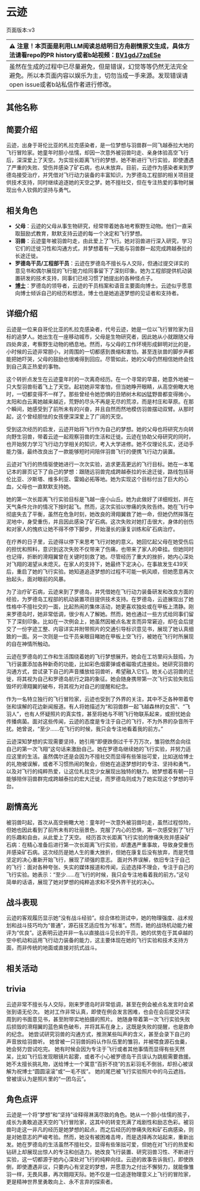 # 云迹
页面版本:v3
 

| :warning: 注意！本页面是利用LLM阅读总结明日方舟剧情原文生成，具体方法请看repo的PR history或者b站视频：[BV1gdJ7zqESe](https://www.bilibili.com/video/BV1gdJ7zqESe/)         |
|:----------------------------|
| 虽然在生成的过程中已尽量避免，但是错误，幻觉等等仍然无法完全避免。所以本页面内容以娱乐为主，切勿当成一手来源。发现错误请open issue或者b站私信作者进行修改。|



## 其他名称

## 简要介绍
云迹，出身于哥伦比亚的札拉克感染者，是一位梦想与羽兽群一同飞越泰拉大地的飞行冒险家。她童年时胆小怯懦，却因一次意外被羽兽叼走、亲身体验高空飞行后，深深爱上了天空。为实现长距离飞行的梦想，她不断进行飞行实验，即使遭遇了严重的失败、受伤并感染了矿石病，也从未放弃。目前，云迹作为感染者来到罗德岛接受治疗，并凭借对飞行动力装备的丰富知识，为罗德岛工程部的相关项目提供技术支持，同时继续追逐她的天空之梦。她不擅社交，但在专注热爱的事物时展现出令人钦佩的坚持与勇气。
## 相关角色
-   **父母**：云迹的父母从事生物研究，经常带着她各地考察野生动物。他们一直采取鼓励式教育，默默支持云迹的每一个决定和飞行梦想。
-   **羽兽**：云迹童年被羽兽叼走，由此爱上了飞行。她对羽兽进行深入研究，学习它们的迁徙习性和沟通方式，并梦想着有一天能与羽兽群一起完成跨越泰拉的长途迁徙。
-   **罗德岛干员/工程部干员**：云迹在罗德岛不擅长与人交际，但通过提交详实的意见书和偶尔展现的飞行能力给同事留下了深刻印象。她为工程部提供机动装置研发的技术支持，同事们已经习惯了她提出的各种怪点子。
-   **[博士](extended_char_bo_shi.md)**：罗德岛的领导者，云迹的干员档案和语音主要面向博士。云迹似乎愿意向博士倾诉自己的经历和想法，博士也是她追逐梦想的见证者和支持者。
## 详细介绍
云迹是一位来自哥伦比亚的札拉克感染者，代号云迹，她是一位以飞行冒险家为目标的追梦人。她出生在一座移动城市，父母是生物研究者，因此她从小就跟随父母四处奔波，考察野生动物的栖息地。然而，与父母的工作环境形成鲜明对比的是，小时候的云迹非常胆小，对周围的一切都感到畏缩和害怕，甚至连驮兽的脚步声都能把她吓哭，父母的鼓励也很难得到回应。尽管如此，她的父母仍然相信她终会找到自己真正热爱的事物。

这个转折点发生在云迹童年时的一次离奇经历。在一个寻常的早晨，她意外地被一只大型羽兽衔着飞上了天空。起初她非常害怕，但当她睁开眼睛，从高空俯瞰大地时，一切都变得不一样了。那些曾经令她恐惧的丑陋树木和凶猛野兽都变得微小，太阳和白云离她越来越近，荒野的尽头不再是无尽的荒凉，而是村庄和草原。在那个瞬间，她感受到了前所未有的兴奋，并且自然而然地模仿羽兽摆动双臂。从那时起，这个曾经胆怯的女孩便深深爱上了广阔的天空。

受到这次经历的启发，云迹开始将飞行作为自己的梦想。她的父母也将研究方向转向野生羽兽，带着云迹一起观察羽兽的生活和迁徙。云迹在协助父母研究的同时，也开始努力学习飞行动力学相关的知识，考入大学进修。她不仅理论扎实，还动手能力强，最终改良出了一款能够短时间陪伴羽兽飞行的便携飞行动力装置。

云迹对飞行的热情驱使她进行一次次实验，追求更高更远的飞行目标。她在一本笔记本的扉页记下了自己的梦想：跟随远羽兽完成跨越泰拉的长途迁徙，路线包括哥伦比亚、汐斯塔、维多利亚、雷姆必拓等地。她为实现这个目标付出了巨大的心血，父母也一直默默支持她。

她的第一次长距离飞行实验目标是飞越一座小山丘。她为此做好了详细规划，并在天气条件允许的情况下按时起飞。然而，这次实验以惨痛的失败告终。她在飞行中彻底失去了平衡，虽然在危急时刻，她改良的滑翔翼救了她一命，但她仍然摔落在泥地中，身受重伤，并且因此感染了矿石病。这次失败对她打击很大，身体的创伤和对家人的愧疚让她不得不停下脚步，开始漫长的康复训练和矿石病治疗。

在疗养的日子里，云迹得以停下来思考飞行对她的意义。她回忆起父母在她受伤后的担忧和照料，意识到这次失败不仅带来了伤痛，也带来了家人的牵挂。但她同时也记得，折断的滑翔翼曾在关键时刻救了她。尽管经历了重大的挫折，她内心深处对飞翔的渴望从未熄灭。在家人的支持下，她最终下定决心，在事故发生439天后，重启了她的飞行实验。她知道追逐梦想的过程不可能一帆风顺，但她愿意再次抬起头，面对眼前的风暴。

为了治疗矿石病，云迹来到了罗德岛，并凭借她在飞行动力装备研发和改良方面的经验，为罗德岛工程部的机动装置项目提供技术支持。在罗德岛，云迹展现出了她性格中不擅社交的一面，比起热闹的集体活动，她更喜欢独处或在甲板上清静。刚来罗德岛时，她非常低调，很少有人了解她。然而，她也通过一些方式给同事们留下了深刻印象。比如在一次例会上，她虽然因被点名发言而异常窘迫，却在会后提交了一份字迹工整、内容详实并附带照片的交通引导标识意见书，展现了她认真细致的一面。另一次则是一位干员亲眼目睹她在甲板上空飞行，被她在飞行时所展现的自在神情所触动。

云迹在罗德岛的工作和生活围绕着她的飞行梦想展开。她会在工坊里闷头鼓捣，为飞行装置添加各种新奇的功能，比如彩色烟雾弹或者磁吸式连接处。她研究羽兽的沟通方式，尝试录下自己的声音播放给羽兽听，希望融入它们。她关心远羽兽的迁徙，将其视为自己和罗德岛航行之路的象征。她会随身携带第一次飞行实验失败后毁坏的滑翔翼的破布，将其视为对自己的提醒和纪念。

作为一名特立独行的飞行冒险家，云迹也受到了外界的关注，其中不乏各种带着夸张和误解的花边新闻报道。有人将她描述为“和羽兽群一起飞越森林的女孩”、“飞羽人”，也有人怀疑照片的真实性，甚至将她与不明飞行物联系起来，或担忧她会传播病菌。面对这些传闻，云迹的态度是专注于自己的飞行，不为外界的杂音所干扰。她曾说，“至少......在飞行的时候，我只会专注地看着我的前方。”

云迹深知梦想的实现需要坚持，她引用“即便跌倒过千千万万次，雏羽依然会向往自己的第一次飞翔”这句话来激励自己。她在罗德岛继续她的飞行实验，并努力适应这里的生活。虽然偶尔还是会因为不擅社交而显得有些笨拙可爱，比如送给博士的礼物被误解，或者不习惯热闹的聚会，但她在追逐梦想时的专注、坚持和勇气，以及对飞行的纯粹热爱，让这位札拉克少女展现出独特的魅力。她梦想着有朝一日能够陪伴羽兽群完成跨越泰拉的宏大迁徙，而罗德岛则成为了她实现这个梦想的平台。
## 剧情高光
被羽兽叼起，首次从高空俯瞰大地：童年时一次意外被羽兽叼走，虽然过程惊险，但她也因此看到了前所未有的壮丽景色，克服了内心的恐惧，第一次感受到了飞行的乐趣和自由，从此爱上了天空。
经历首次长距离飞行实验的惨痛失败并感染矿石病：在精心准备后进行第一次长距离飞行实验，却遭遇严重事故，导致身受重伤并感染矿石病。这次经历是她人生的重大挫折，但她在康复后没有放弃，而是凭借坚定的决心重新开始飞行，展现了顽强的意志。
面对外界误解，依旧专注于自己的飞行：面对各种夸张、失实的媒体报道和传闻，云迹选择不理会，专注于自己的飞行实验。她表示：“至少......在飞行的时候，我只会专注地看着我的前方。”这句简单的话语，展现了她对梦想的纯粹追求和不受外界干扰的决心。
## 战斗表现
云迹的客观履历显示她“没有战斗经验”。综合体检测试中，她的物理强度、战术规划和战斗技巧均为“普通”，源石技艺适应性为“标准”。然而，她的战场机动能力被评为“优良”。这表明云迹并非一名以直接战斗见长的干员，她的优势在于其卓越的空中机动和运用飞行动力装备的能力，这主要体现在她的飞行实验和技术支持方面，而非传统的地面或直接对抗式战斗。
## 相关活动

## trivia
云迹非常不擅长与人交际，刚来罗德岛时非常低调，甚至在例会被点名发言时会紧张到语无伦次。
她对工作非常认真，即使在例会发言困难，也会在会后提交详实周到的书面意见书，甚至附带实地拍摄的照片。
她随身带着第一次飞行实验失败后损毁的滑翔翼的蓝色紫色破布，并将其系在身上，这既是失败的提醒，也是救命的纪念。
她尝试研究羽兽的沟通方式，推测某些叫声的含义，甚至会录下自己的声音放给羽兽听。
她曾被一只羽兽妈妈认作队伍里的雏羽，并被喂食源石虫羹，她会努力尝试吃完。
她有时候会因为专注于飞行或者其他事情而显得有些天然呆，比如飞行后发现眼镜片起雾，或者不小心被罗德岛干员误认为跳舰需要救援。
她不太擅长挑礼物，送给博士一个寓意“百折不挠”的五彩羽毛不倒翁，却担心被误解为祝博士“圆圆滚滚”或“一毛不拔”。
她的尾巴被飞行实验照片中的乌云遮挡，曾被误认为是照片里的“一团乌云”。
## 角色点评
云迹是一个将“梦想”和“坚持”诠释得淋漓尽致的角色。她从一个胆小怯懦的孩子，成长为勇敢追逐天空的飞行冒险家，这其中的转变充满了戏剧性和励志色彩。被羽兽叼走这一非凡的经历是她梦想的起点，而之后经历的惨痛失败和矿石病感染，则是对她意志的严峻考验。然而，她没有被困难击垮，而是选择再次站起来，重新出发。她在罗德岛的生活虽然不擅社交，显得有些笨拙可爱，但她在对飞行的热爱和钻研上却展现出惊人的专注和创造力。她改良飞行装置、研究羽兽习性、不断进行实验，这一切都源于她内心深处对飞行的纯粹向往。云迹的故事告诉我们，即使跌倒，即使遭遇非议，只要内心有坚定的梦想，并愿意为之付出不懈努力，就能像雏羽一样，无畏风暴，再次翱翔天际。她不仅是一位追逐物理意义上飞行的冒险家，更是精神世界里勇敢向上、永不言弃的探索者。